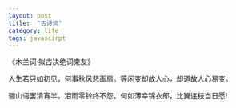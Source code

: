 ```yaml
---
layout: post
title:  "古诗词"
category: life
tags: javascirpt
---
```


《木兰词·拟古决绝词柬友》


人生若只如初见，何事秋风悲画扇。等闲变却故人心，却道故人心易变。

骊山语罢清宵半，泪雨零铃终不怨。何如薄幸锦衣郎，比翼连枝当日愿!
